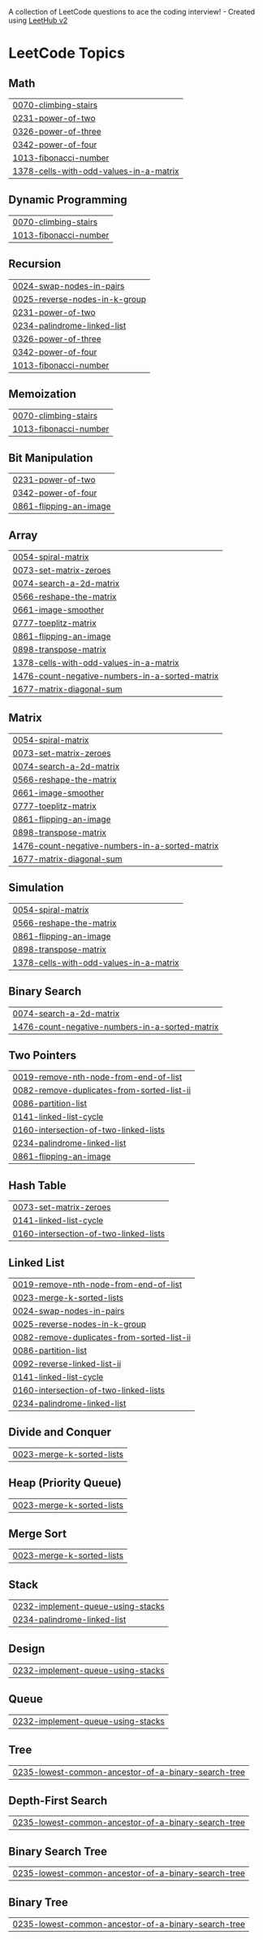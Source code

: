 A collection of LeetCode questions to ace the coding interview! - Created using [LeetHub v2](https://github.com/arunbhardwaj/LeetHub-2.0)
<!---LeetCode Topics Start-->
# LeetCode Topics
## Math
|  |
| ------- |
| [0070-climbing-stairs](https://github.com/annapareddykeerthireddy/leetcode/tree/master/0070-climbing-stairs) |
| [0231-power-of-two](https://github.com/annapareddykeerthireddy/leetcode/tree/master/0231-power-of-two) |
| [0326-power-of-three](https://github.com/annapareddykeerthireddy/leetcode/tree/master/0326-power-of-three) |
| [0342-power-of-four](https://github.com/annapareddykeerthireddy/leetcode/tree/master/0342-power-of-four) |
| [1013-fibonacci-number](https://github.com/annapareddykeerthireddy/leetcode/tree/master/1013-fibonacci-number) |
| [1378-cells-with-odd-values-in-a-matrix](https://github.com/annapareddykeerthireddy/leetcode/tree/master/1378-cells-with-odd-values-in-a-matrix) |
## Dynamic Programming
|  |
| ------- |
| [0070-climbing-stairs](https://github.com/annapareddykeerthireddy/leetcode/tree/master/0070-climbing-stairs) |
| [1013-fibonacci-number](https://github.com/annapareddykeerthireddy/leetcode/tree/master/1013-fibonacci-number) |
## Recursion
|  |
| ------- |
| [0024-swap-nodes-in-pairs](https://github.com/annapareddykeerthireddy/leetcode/tree/master/0024-swap-nodes-in-pairs) |
| [0025-reverse-nodes-in-k-group](https://github.com/annapareddykeerthireddy/leetcode/tree/master/0025-reverse-nodes-in-k-group) |
| [0231-power-of-two](https://github.com/annapareddykeerthireddy/leetcode/tree/master/0231-power-of-two) |
| [0234-palindrome-linked-list](https://github.com/annapareddykeerthireddy/leetcode/tree/master/0234-palindrome-linked-list) |
| [0326-power-of-three](https://github.com/annapareddykeerthireddy/leetcode/tree/master/0326-power-of-three) |
| [0342-power-of-four](https://github.com/annapareddykeerthireddy/leetcode/tree/master/0342-power-of-four) |
| [1013-fibonacci-number](https://github.com/annapareddykeerthireddy/leetcode/tree/master/1013-fibonacci-number) |
## Memoization
|  |
| ------- |
| [0070-climbing-stairs](https://github.com/annapareddykeerthireddy/leetcode/tree/master/0070-climbing-stairs) |
| [1013-fibonacci-number](https://github.com/annapareddykeerthireddy/leetcode/tree/master/1013-fibonacci-number) |
## Bit Manipulation
|  |
| ------- |
| [0231-power-of-two](https://github.com/annapareddykeerthireddy/leetcode/tree/master/0231-power-of-two) |
| [0342-power-of-four](https://github.com/annapareddykeerthireddy/leetcode/tree/master/0342-power-of-four) |
| [0861-flipping-an-image](https://github.com/annapareddykeerthireddy/leetcode/tree/master/0861-flipping-an-image) |
## Array
|  |
| ------- |
| [0054-spiral-matrix](https://github.com/annapareddykeerthireddy/leetcode/tree/master/0054-spiral-matrix) |
| [0073-set-matrix-zeroes](https://github.com/annapareddykeerthireddy/leetcode/tree/master/0073-set-matrix-zeroes) |
| [0074-search-a-2d-matrix](https://github.com/annapareddykeerthireddy/leetcode/tree/master/0074-search-a-2d-matrix) |
| [0566-reshape-the-matrix](https://github.com/annapareddykeerthireddy/leetcode/tree/master/0566-reshape-the-matrix) |
| [0661-image-smoother](https://github.com/annapareddykeerthireddy/leetcode/tree/master/0661-image-smoother) |
| [0777-toeplitz-matrix](https://github.com/annapareddykeerthireddy/leetcode/tree/master/0777-toeplitz-matrix) |
| [0861-flipping-an-image](https://github.com/annapareddykeerthireddy/leetcode/tree/master/0861-flipping-an-image) |
| [0898-transpose-matrix](https://github.com/annapareddykeerthireddy/leetcode/tree/master/0898-transpose-matrix) |
| [1378-cells-with-odd-values-in-a-matrix](https://github.com/annapareddykeerthireddy/leetcode/tree/master/1378-cells-with-odd-values-in-a-matrix) |
| [1476-count-negative-numbers-in-a-sorted-matrix](https://github.com/annapareddykeerthireddy/leetcode/tree/master/1476-count-negative-numbers-in-a-sorted-matrix) |
| [1677-matrix-diagonal-sum](https://github.com/annapareddykeerthireddy/leetcode/tree/master/1677-matrix-diagonal-sum) |
## Matrix
|  |
| ------- |
| [0054-spiral-matrix](https://github.com/annapareddykeerthireddy/leetcode/tree/master/0054-spiral-matrix) |
| [0073-set-matrix-zeroes](https://github.com/annapareddykeerthireddy/leetcode/tree/master/0073-set-matrix-zeroes) |
| [0074-search-a-2d-matrix](https://github.com/annapareddykeerthireddy/leetcode/tree/master/0074-search-a-2d-matrix) |
| [0566-reshape-the-matrix](https://github.com/annapareddykeerthireddy/leetcode/tree/master/0566-reshape-the-matrix) |
| [0661-image-smoother](https://github.com/annapareddykeerthireddy/leetcode/tree/master/0661-image-smoother) |
| [0777-toeplitz-matrix](https://github.com/annapareddykeerthireddy/leetcode/tree/master/0777-toeplitz-matrix) |
| [0861-flipping-an-image](https://github.com/annapareddykeerthireddy/leetcode/tree/master/0861-flipping-an-image) |
| [0898-transpose-matrix](https://github.com/annapareddykeerthireddy/leetcode/tree/master/0898-transpose-matrix) |
| [1476-count-negative-numbers-in-a-sorted-matrix](https://github.com/annapareddykeerthireddy/leetcode/tree/master/1476-count-negative-numbers-in-a-sorted-matrix) |
| [1677-matrix-diagonal-sum](https://github.com/annapareddykeerthireddy/leetcode/tree/master/1677-matrix-diagonal-sum) |
## Simulation
|  |
| ------- |
| [0054-spiral-matrix](https://github.com/annapareddykeerthireddy/leetcode/tree/master/0054-spiral-matrix) |
| [0566-reshape-the-matrix](https://github.com/annapareddykeerthireddy/leetcode/tree/master/0566-reshape-the-matrix) |
| [0861-flipping-an-image](https://github.com/annapareddykeerthireddy/leetcode/tree/master/0861-flipping-an-image) |
| [0898-transpose-matrix](https://github.com/annapareddykeerthireddy/leetcode/tree/master/0898-transpose-matrix) |
| [1378-cells-with-odd-values-in-a-matrix](https://github.com/annapareddykeerthireddy/leetcode/tree/master/1378-cells-with-odd-values-in-a-matrix) |
## Binary Search
|  |
| ------- |
| [0074-search-a-2d-matrix](https://github.com/annapareddykeerthireddy/leetcode/tree/master/0074-search-a-2d-matrix) |
| [1476-count-negative-numbers-in-a-sorted-matrix](https://github.com/annapareddykeerthireddy/leetcode/tree/master/1476-count-negative-numbers-in-a-sorted-matrix) |
## Two Pointers
|  |
| ------- |
| [0019-remove-nth-node-from-end-of-list](https://github.com/annapareddykeerthireddy/leetcode/tree/master/0019-remove-nth-node-from-end-of-list) |
| [0082-remove-duplicates-from-sorted-list-ii](https://github.com/annapareddykeerthireddy/leetcode/tree/master/0082-remove-duplicates-from-sorted-list-ii) |
| [0086-partition-list](https://github.com/annapareddykeerthireddy/leetcode/tree/master/0086-partition-list) |
| [0141-linked-list-cycle](https://github.com/annapareddykeerthireddy/leetcode/tree/master/0141-linked-list-cycle) |
| [0160-intersection-of-two-linked-lists](https://github.com/annapareddykeerthireddy/leetcode/tree/master/0160-intersection-of-two-linked-lists) |
| [0234-palindrome-linked-list](https://github.com/annapareddykeerthireddy/leetcode/tree/master/0234-palindrome-linked-list) |
| [0861-flipping-an-image](https://github.com/annapareddykeerthireddy/leetcode/tree/master/0861-flipping-an-image) |
## Hash Table
|  |
| ------- |
| [0073-set-matrix-zeroes](https://github.com/annapareddykeerthireddy/leetcode/tree/master/0073-set-matrix-zeroes) |
| [0141-linked-list-cycle](https://github.com/annapareddykeerthireddy/leetcode/tree/master/0141-linked-list-cycle) |
| [0160-intersection-of-two-linked-lists](https://github.com/annapareddykeerthireddy/leetcode/tree/master/0160-intersection-of-two-linked-lists) |
## Linked List
|  |
| ------- |
| [0019-remove-nth-node-from-end-of-list](https://github.com/annapareddykeerthireddy/leetcode/tree/master/0019-remove-nth-node-from-end-of-list) |
| [0023-merge-k-sorted-lists](https://github.com/annapareddykeerthireddy/leetcode/tree/master/0023-merge-k-sorted-lists) |
| [0024-swap-nodes-in-pairs](https://github.com/annapareddykeerthireddy/leetcode/tree/master/0024-swap-nodes-in-pairs) |
| [0025-reverse-nodes-in-k-group](https://github.com/annapareddykeerthireddy/leetcode/tree/master/0025-reverse-nodes-in-k-group) |
| [0082-remove-duplicates-from-sorted-list-ii](https://github.com/annapareddykeerthireddy/leetcode/tree/master/0082-remove-duplicates-from-sorted-list-ii) |
| [0086-partition-list](https://github.com/annapareddykeerthireddy/leetcode/tree/master/0086-partition-list) |
| [0092-reverse-linked-list-ii](https://github.com/annapareddykeerthireddy/leetcode/tree/master/0092-reverse-linked-list-ii) |
| [0141-linked-list-cycle](https://github.com/annapareddykeerthireddy/leetcode/tree/master/0141-linked-list-cycle) |
| [0160-intersection-of-two-linked-lists](https://github.com/annapareddykeerthireddy/leetcode/tree/master/0160-intersection-of-two-linked-lists) |
| [0234-palindrome-linked-list](https://github.com/annapareddykeerthireddy/leetcode/tree/master/0234-palindrome-linked-list) |
## Divide and Conquer
|  |
| ------- |
| [0023-merge-k-sorted-lists](https://github.com/annapareddykeerthireddy/leetcode/tree/master/0023-merge-k-sorted-lists) |
## Heap (Priority Queue)
|  |
| ------- |
| [0023-merge-k-sorted-lists](https://github.com/annapareddykeerthireddy/leetcode/tree/master/0023-merge-k-sorted-lists) |
## Merge Sort
|  |
| ------- |
| [0023-merge-k-sorted-lists](https://github.com/annapareddykeerthireddy/leetcode/tree/master/0023-merge-k-sorted-lists) |
## Stack
|  |
| ------- |
| [0232-implement-queue-using-stacks](https://github.com/annapareddykeerthireddy/leetcode/tree/master/0232-implement-queue-using-stacks) |
| [0234-palindrome-linked-list](https://github.com/annapareddykeerthireddy/leetcode/tree/master/0234-palindrome-linked-list) |
## Design
|  |
| ------- |
| [0232-implement-queue-using-stacks](https://github.com/annapareddykeerthireddy/leetcode/tree/master/0232-implement-queue-using-stacks) |
## Queue
|  |
| ------- |
| [0232-implement-queue-using-stacks](https://github.com/annapareddykeerthireddy/leetcode/tree/master/0232-implement-queue-using-stacks) |
## Tree
|  |
| ------- |
| [0235-lowest-common-ancestor-of-a-binary-search-tree](https://github.com/annapareddykeerthireddy/leetcode/tree/master/0235-lowest-common-ancestor-of-a-binary-search-tree) |
## Depth-First Search
|  |
| ------- |
| [0235-lowest-common-ancestor-of-a-binary-search-tree](https://github.com/annapareddykeerthireddy/leetcode/tree/master/0235-lowest-common-ancestor-of-a-binary-search-tree) |
## Binary Search Tree
|  |
| ------- |
| [0235-lowest-common-ancestor-of-a-binary-search-tree](https://github.com/annapareddykeerthireddy/leetcode/tree/master/0235-lowest-common-ancestor-of-a-binary-search-tree) |
## Binary Tree
|  |
| ------- |
| [0235-lowest-common-ancestor-of-a-binary-search-tree](https://github.com/annapareddykeerthireddy/leetcode/tree/master/0235-lowest-common-ancestor-of-a-binary-search-tree) |
<!---LeetCode Topics End-->